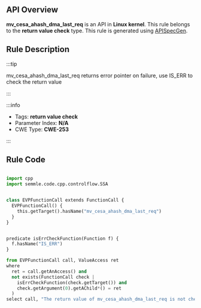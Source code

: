 ---
---


## API Overview
**mv_cesa_ahash_dma_last_req** is an API in **Linux kernel**. This rule belongs to the **return value check** type. This rule is generated using [APISpecGen](../../tools/APISpecGen).
## Rule Description

:::tip

mv_cesa_ahash_dma_last_req returns error pointer on failure, use IS_ERR to check the return value

:::

:::info

- Tags: **return value check**
- Parameter Index: **N/A**
- CWE Type: **CWE-253**

:::

## Rule Code
```python

import cpp
import semmle.code.cpp.controlflow.SSA


class EVPFunctionCall extends FunctionCall {
  EVPFunctionCall() {
    this.getTarget().hasName("mv_cesa_ahash_dma_last_req")
  }
}


predicate isErrCheckFunction(Function f) {
  f.hasName("IS_ERR") 
}

from EVPFunctionCall call, ValueAccess ret
where
  ret = call.getAnAccess() and
  not exists(FunctionCall check |
    isErrCheckFunction(check.getTarget()) and
    check.getArgument(0).getAChild*() = ret
  )
select call, "The return value of mv_cesa_ahash_dma_last_req is not checked with IS_ERR."
    
```